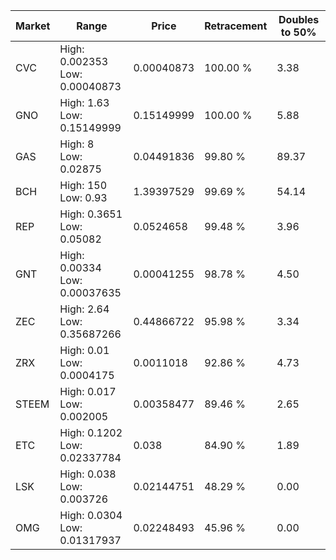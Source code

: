 | Market | Range | Price| Retracement | Doubles to 50% |
| --- | --- | --- | --- | --- |
| CVC | High: 0.002353<br />Low: 0.00040873 | 0.00040873 | 100.00 % | 3.38 |
| GNO | High: 1.63<br />Low: 0.15149999 | 0.15149999 | 100.00 % | 5.88 |
| GAS | High: 8<br />Low: 0.02875 | 0.04491836 | 99.80 % | 89.37 |
| BCH | High: 150<br />Low: 0.93 | 1.39397529 | 99.69 % | 54.14 |
| REP | High: 0.3651<br />Low: 0.05082 | 0.0524658 | 99.48 % | 3.96 |
| GNT | High: 0.00334<br />Low: 0.00037635 | 0.00041255 | 98.78 % | 4.50 |
| ZEC | High: 2.64<br />Low: 0.35687266 | 0.44866722 | 95.98 % | 3.34 |
| ZRX | High: 0.01<br />Low: 0.0004175 | 0.0011018 | 92.86 % | 4.73 |
| STEEM | High: 0.017<br />Low: 0.002005 | 0.00358477 | 89.46 % | 2.65 |
| ETC | High: 0.1202<br />Low: 0.02337784 | 0.038 | 84.90 % | 1.89 |
| LSK | High: 0.038<br />Low: 0.003726 | 0.02144751 | 48.29 % | 0.00 |
| OMG | High: 0.0304<br />Low: 0.01317937 | 0.02248493 | 45.96 % | 0.00 |
